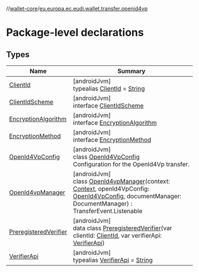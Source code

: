 //[wallet-core](../../index.md)/[eu.europa.ec.eudi.wallet.transfer.openid4vp](index.md)

# Package-level declarations

## Types

| Name | Summary |
|---|---|
| [ClientId](index.md#-875823108%2FClasslikes%2F1615067946) | [androidJvm]<br>typealias [ClientId](index.md#-875823108%2FClasslikes%2F1615067946) = [String](https://kotlinlang.org/api/latest/jvm/stdlib/kotlin/-string/index.html) |
| [ClientIdScheme](-client-id-scheme/index.md) | [androidJvm]<br>interface [ClientIdScheme](-client-id-scheme/index.md) |
| [EncryptionAlgorithm](-encryption-algorithm/index.md) | [androidJvm]<br>interface [EncryptionAlgorithm](-encryption-algorithm/index.md) |
| [EncryptionMethod](-encryption-method/index.md) | [androidJvm]<br>interface [EncryptionMethod](-encryption-method/index.md) |
| [OpenId4VpConfig](-open-id4-vp-config/index.md) | [androidJvm]<br>class [OpenId4VpConfig](-open-id4-vp-config/index.md)<br>Configuration for the OpenId4Vp transfer. |
| [OpenId4vpManager](-open-id4vp-manager/index.md) | [androidJvm]<br>class [OpenId4vpManager](-open-id4vp-manager/index.md)(context: [Context](https://developer.android.com/reference/kotlin/android/content/Context.html), openId4VpConfig: [OpenId4VpConfig](-open-id4-vp-config/index.md), documentManager: DocumentManager) : TransferEvent.Listenable |
| [PreregisteredVerifier](-preregistered-verifier/index.md) | [androidJvm]<br>data class [PreregisteredVerifier](-preregistered-verifier/index.md)(var clientId: [ClientId](index.md#-875823108%2FClasslikes%2F1615067946), var verifierApi: [VerifierApi](index.md#-1538977700%2FClasslikes%2F1615067946)) |
| [VerifierApi](index.md#-1538977700%2FClasslikes%2F1615067946) | [androidJvm]<br>typealias [VerifierApi](index.md#-1538977700%2FClasslikes%2F1615067946) = [String](https://kotlinlang.org/api/latest/jvm/stdlib/kotlin/-string/index.html) |

